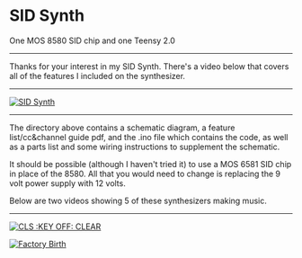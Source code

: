 SID Synth
================
One MOS 8580 SID chip and one Teensy 2.0

------------------------------------------------------------------------------------------

Thanks for your interest in my SID Synth.  There's a video below that covers all of the features I included on the synthesizer.

------------------------------------------------------------------------------------------

[![SID Synth](http://www.worldwidewebside.com/pics/tiny_playbutton_sid.jpg)](https://www.youtube.com/watch?v=CmQwxx2sBHQ)

------------------------------------------------------------------------------------------

The directory above contains a schematic diagram, a feature list/cc&channel guide pdf, and the .ino file which contains the code, as well as a parts list and some wiring instructions to supplement the schematic.

It should be possible (although I haven't tried it) to use a MOS 6581 SID chip in place of the 8580.  All that you would need to change is replacing the 9 volt power supply with 12 volts.

Below are two videos showing 5 of these synthesizers making music.

------------------------------------------------------------------------------------------

[![CLS :KEY OFF: CLEAR](http://www.worldwidewebside.com/pics/tiny_playbutton_cls.jpg)](https://www.youtube.com/watch?v=GbhIWR-iFkw)

[![Factory Birth](http://www.worldwidewebside.com/pics/tiny_playbutton_factory.jpg)](https://www.youtube.com/watch?v=-AR1PfW5tHM)
